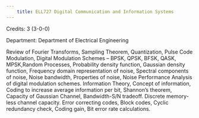 ```yaml
---
    title: ELL727 Digital Communication and Information Systems
---
```

Credits: 3 (3-0-0)

Department: Department of Electrical Engineering

Review of Fourier Transforms, Sampling Theorem, Quantization, Pulse Code Modulation, Digital Modulation Schemes – BPSK, QPSK, BFSK, QASK, MPSK,Random Processes, Probability density function, Gaussian density function, Frequency domain representation of noise, Spectral components of noise, Noise bandwidth, Properties of noise, Noise Performance Analysis of digital modulation schemes. Information Theory, Concept of information, Coding to increase average information per bit, Shannon’s theorem, Capacity of Gaussian Channel, Bandwidth-S/N tradeoff. Discrete memory-less channel capacity. Error correcting codes, Block codes, Cyclic redundancy check, Coding gain, Bit error rate calculations.